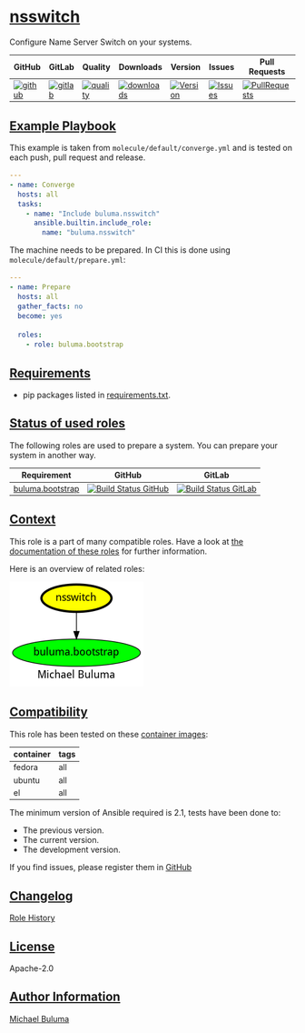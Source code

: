 # [nsswitch](#nsswitch)

Configure Name Server Switch on your systems.

|GitHub|GitLab|Quality|Downloads|Version|Issues|Pull Requests|
|------|------|-------|---------|-------|------|-------------|
|[![github](https://github.com/buluma/ansible-role-nsswitch/workflows/Ansible%20Molecule/badge.svg)](https://github.com/buluma/ansible-role-nsswitch/actions)|[![gitlab](https://gitlab.com/buluma/ansible-role-nsswitch/badges/master/pipeline.svg)](https://gitlab.com/buluma/ansible-role-nsswitch)|[![quality](https://img.shields.io/ansible/quality/)](https://galaxy.ansible.com/buluma/nsswitch)|[![downloads](https://img.shields.io/ansible/role/d/)](https://galaxy.ansible.com/buluma/nsswitch)|[![Version](https://img.shields.io/github/release/buluma/ansible-role-nsswitch.svg)](https://github.com/buluma/ansible-role-nsswitch/releases/)|[![Issues](https://img.shields.io/github/issues/buluma/ansible-role-nsswitch.svg)](https://github.com/buluma/ansible-role-nsswitch/issues/)|[![PullRequests](https://img.shields.io/github/issues-pr-closed-raw/buluma/ansible-role-nsswitch.svg)](https://github.com/buluma/ansible-role-nsswitch/pulls/)|

## [Example Playbook](#example-playbook)

This example is taken from `molecule/default/converge.yml` and is tested on each push, pull request and release.
```yaml
---
- name: Converge
  hosts: all
  tasks:
    - name: "Include buluma.nsswitch"
      ansible.builtin.include_role:
        name: "buluma.nsswitch"
```

The machine needs to be prepared. In CI this is done using `molecule/default/prepare.yml`:
```yaml
---
- name: Prepare
  hosts: all
  gather_facts: no
  become: yes

  roles:
    - role: buluma.bootstrap
```



## [Requirements](#requirements)

- pip packages listed in [requirements.txt](https://github.com/buluma/ansible-role-nsswitch/blob/main/requirements.txt).

## [Status of used roles](#status-of-requirements)

The following roles are used to prepare a system. You can prepare your system in another way.

| Requirement | GitHub | GitLab |
|-------------|--------|--------|
|[buluma.bootstrap](https://galaxy.ansible.com/buluma/bootstrap)|[![Build Status GitHub](https://github.com/buluma/ansible-role-bootstrap/workflows/Ansible%20Molecule/badge.svg)](https://github.com/buluma/ansible-role-bootstrap/actions)|[![Build Status GitLab ](https://gitlab.com/buluma/ansible-role-bootstrap/badges/master/pipeline.svg)](https://gitlab.com/buluma/ansible-role-bootstrap)|

## [Context](#context)

This role is a part of many compatible roles. Have a look at [the documentation of these roles](https://buluma.github.io/) for further information.

Here is an overview of related roles:

![dependencies](https://raw.githubusercontent.com/buluma/ansible-role-nsswitch/png/requirements.png "Dependencies")

## [Compatibility](#compatibility)

This role has been tested on these [container images](https://hub.docker.com/u/buluma):

|container|tags|
|---------|----|
|fedora|all|
|ubuntu|all|
|el|all|

The minimum version of Ansible required is 2.1, tests have been done to:

- The previous version.
- The current version.
- The development version.



If you find issues, please register them in [GitHub](https://github.com/buluma/ansible-role-nsswitch/issues)

## [Changelog](#changelog)

[Role History](https://github.com/buluma/ansible-role-nsswitch/blob/master/CHANGELOG.md)

## [License](#license)

Apache-2.0

## [Author Information](#author-information)

[Michael Buluma](https://buluma.github.io/)
